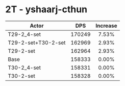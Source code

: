# 2T - yshaarj-cthun
| Actor | DPS | Increase |
|---|:---:|:---:|
|T29-2_4-set|170249|7.53%|
|T29-2-set+T30-2-set|162969|2.93%|
|T29-2-set|162964|2.93%|
|Base|158333|0.00%|
|T30-2_4-set|158331|0.00%|
|T30-2-set|158328|0.00%|
